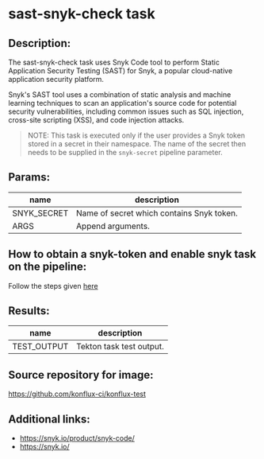 # sast-snyk-check task

## Description:

The sast-snyk-check task uses Snyk Code tool to perform Static Application Security Testing (SAST) for Snyk, a popular cloud-native application security platform.

Snyk's SAST tool uses a combination of static analysis and machine learning techniques to scan an application's source code for potential security vulnerabilities, including common issues such as SQL injection, cross-site scripting (XSS), and code injection attacks.

> NOTE: This task is executed only if the user provides a Snyk token stored in a secret in their namespace. The name of the secret then needs to be supplied in the `snyk-secret` pipeline parameter.

## Params:

| name        | description                               |
|-------------|-------------------------------------------|
| SNYK_SECRET | Name of secret which contains Snyk token. |
| ARGS        | Append arguments.                         |

## How to obtain a snyk-token and enable snyk task on the pipeline:

Follow the steps given [here](https://konflux-ci.dev/docs/how-tos/testing/build/snyk/)

## Results:

| name                  | description              |
|-----------------------|--------------------------|
| TEST_OUTPUT     | Tekton task test output. |

## Source repository for image:

https://github.com/konflux-ci/konflux-test

## Additional links:

* https://snyk.io/product/snyk-code/
* https://snyk.io/

